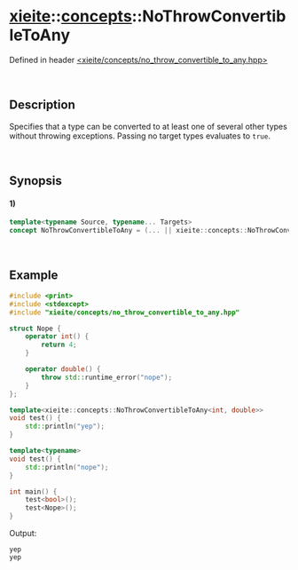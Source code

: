 # [xieite](../../xieite.md)\:\:[concepts](../../concepts.md)\:\:NoThrowConvertibleToAny
Defined in header [<xieite/concepts/no_throw_convertible_to_any.hpp>](../../../include/xieite/concepts/no_throw_convertible_to_any.hpp)

&nbsp;

## Description
Specifies that a type can be converted to at least one of several other types without throwing exceptions. Passing no target types evaluates to `true`.

&nbsp;

## Synopsis
#### 1)
```cpp
template<typename Source, typename... Targets>
concept NoThrowConvertibleToAny = (... || xieite::concepts::NoThrowConvertibleTo<Source, Targets>);
```

&nbsp;

## Example
```cpp
#include <print>
#include <stdexcept>
#include "xieite/concepts/no_throw_convertible_to_any.hpp"

struct Nope {
    operator int() {
        return 4;
    }

    operator double() {
        throw std::runtime_error("nope");
    }
};

template<xieite::concepts::NoThrowConvertibleToAny<int, double>>
void test() {
    std::println("yep");
}

template<typename>
void test() {
    std::println("nope");
}

int main() {
    test<bool>();
    test<Nope>();
}
```
Output:
```
yep
yep
```
